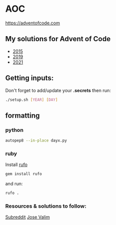 # AOC

https://adventofcode.com

## My solutions for Advent of Code
- [2015](2015/README.md)
- [2019](2019/README.md)
- [2021](2021/README.md)

## Getting inputs:
Don't forget to add/update your **.secrets** then run:
```sh
./setup.sh [YEAR] [DAY]
```

## formatting

### python

  ```sh
  autopep8 --in-place dayx.py
  ```

### ruby
  Install [rufo](https://github.com/ruby-formatter/rufo)

  ```sh
  gem install rufo
  ```

  and run:

  ```sh
  rufo .
  ```

### Resources & solutions to follow:
[Subreddit](https://www.reddit.com/r/adventofcode/)
[Jose Valim](https://github.com/josevalim/aoc)